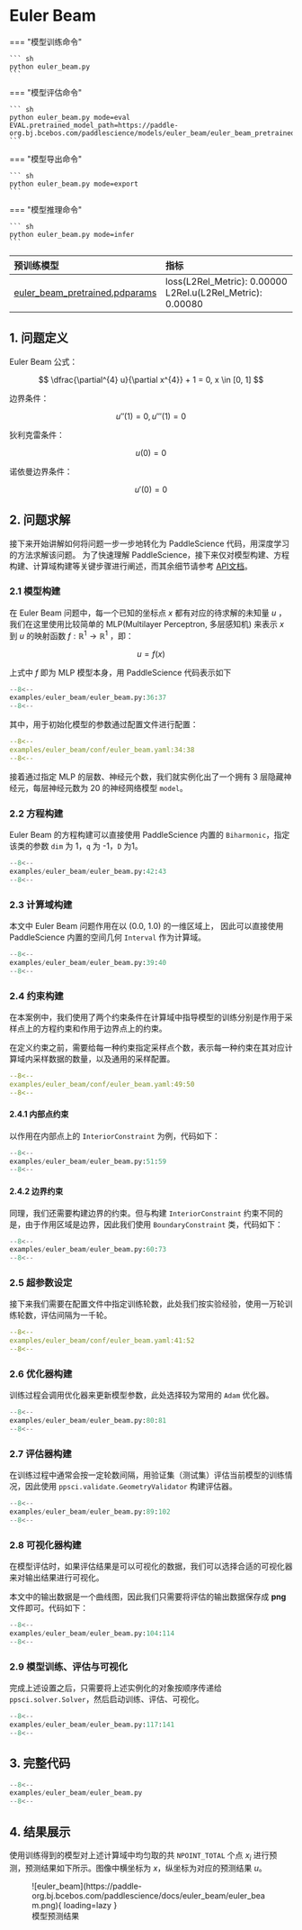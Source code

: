 # Euler Beam

=== "模型训练命令"

    ``` sh
    python euler_beam.py
    ```

=== "模型评估命令"

    ``` sh
    python euler_beam.py mode=eval EVAL.pretrained_model_path=https://paddle-org.bj.bcebos.com/paddlescience/models/euler_beam/euler_beam_pretrained.pdparams
    ```

=== "模型导出命令"

    ``` sh
    python euler_beam.py mode=export
    ```

=== "模型推理命令"

    ``` sh
    python euler_beam.py mode=infer
    ```

| 预训练模型  | 指标 |
|:--| :--|
| [euler_beam_pretrained.pdparams](https://paddle-org.bj.bcebos.com/paddlescience/models/euler_beam/euler_beam_pretrained.pdparams) | loss(L2Rel_Metric): 0.00000<br>L2Rel.u(L2Rel_Metric): 0.00080 |

## 1. 问题定义

Euler Beam 公式：

$$
\dfrac{\partial^{4} u}{\partial x^{4}} + 1 = 0, x \in [0, 1]
$$

边界条件：

$$
u''(1)=0, u'''(1)=0
$$

狄利克雷条件：

$$
u(0)=0
$$

诺依曼边界条件：

$$
u'(0)=0
$$

## 2. 问题求解

接下来开始讲解如何将问题一步一步地转化为 PaddleScience 代码，用深度学习的方法求解该问题。
为了快速理解 PaddleScience，接下来仅对模型构建、方程构建、计算域构建等关键步骤进行阐述，而其余细节请参考 [API文档](../api/arch.md)。

### 2.1 模型构建

在 Euler Beam 问题中，每一个已知的坐标点 $x$ 都有对应的待求解的未知量 $u$
，我们在这里使用比较简单的 MLP(Multilayer Perceptron, 多层感知机) 来表示 $x$ 到 $u$ 的映射函数 $f: \mathbb{R}^1 \to \mathbb{R}^1$ ，即：

$$
u = f(x)
$$

上式中 $f$ 即为 MLP 模型本身，用 PaddleScience 代码表示如下

``` py linenums="36"
--8<--
examples/euler_beam/euler_beam.py:36:37
--8<--
```

其中，用于初始化模型的参数通过配置文件进行配置：

``` yaml linenums="34"
--8<--
examples/euler_beam/conf/euler_beam.yaml:34:38
--8<--
```

接着通过指定 MLP 的层数、神经元个数，我们就实例化出了一个拥有 3 层隐藏神经元，每层神经元数为 20 的神经网络模型 `model`。

### 2.2 方程构建

Euler Beam 的方程构建可以直接使用 PaddleScience 内置的 `Biharmonic`，指定该类的参数 `dim` 为 1，`q` 为 -1，`D` 为1。

``` py linenums="42"
--8<--
examples/euler_beam/euler_beam.py:42:43
--8<--
```

### 2.3 计算域构建

本文中 Euler Beam 问题作用在以 (0.0, 1.0) 的一维区域上，
因此可以直接使用 PaddleScience 内置的空间几何 `Interval` 作为计算域。

``` py linenums="39"
--8<--
examples/euler_beam/euler_beam.py:39:40
--8<--
```

### 2.4 约束构建

在本案例中，我们使用了两个约束条件在计算域中指导模型的训练分别是作用于采样点上的方程约束和作用于边界点上的约束。

在定义约束之前，需要给每一种约束指定采样点个数，表示每一种约束在其对应计算域内采样数据的数量，以及通用的采样配置。

``` yaml linenums="49"
--8<--
examples/euler_beam/conf/euler_beam.yaml:49:50
--8<--
```

#### 2.4.1 内部点约束

以作用在内部点上的 `InteriorConstraint` 为例，代码如下：

``` py linenums="51"
--8<--
examples/euler_beam/euler_beam.py:51:59
--8<--
```

#### 2.4.2 边界约束

同理，我们还需要构建边界的约束。但与构建 `InteriorConstraint` 约束不同的是，由于作用区域是边界，因此我们使用 `BoundaryConstraint` 类，代码如下：

``` py linenums="60"
--8<--
examples/euler_beam/euler_beam.py:60:73
--8<--
```

### 2.5 超参数设定

接下来我们需要在配置文件中指定训练轮数，此处我们按实验经验，使用一万轮训练轮数，评估间隔为一千轮。

``` yaml linenums="41"
--8<--
examples/euler_beam/conf/euler_beam.yaml:41:52
--8<--
```

### 2.6 优化器构建

训练过程会调用优化器来更新模型参数，此处选择较为常用的 `Adam` 优化器。

``` py linenums="80"
--8<--
examples/euler_beam/euler_beam.py:80:81
--8<--
```

### 2.7 评估器构建

在训练过程中通常会按一定轮数间隔，用验证集（测试集）评估当前模型的训练情况，因此使用 `ppsci.validate.GeometryValidator` 构建评估器。

``` py linenums="89"
--8<--
examples/euler_beam/euler_beam.py:89:102
--8<--
```

### 2.8 可视化器构建

在模型评估时，如果评估结果是可以可视化的数据，我们可以选择合适的可视化器来对输出结果进行可视化。

本文中的输出数据是一个曲线图，因此我们只需要将评估的输出数据保存成 **png** 文件即可。代码如下：

``` py linenums="104"
--8<--
examples/euler_beam/euler_beam.py:104:114
--8<--
```

### 2.9 模型训练、评估与可视化

完成上述设置之后，只需要将上述实例化的对象按顺序传递给 `ppsci.solver.Solver`，然后启动训练、评估、可视化。

``` py linenums="117"
--8<--
examples/euler_beam/euler_beam.py:117:141
--8<--
```

## 3. 完整代码

``` py linenums="1" title="euler_beam.py"
--8<--
examples/euler_beam/euler_beam.py
--8<--
```

## 4. 结果展示

使用训练得到的模型对上述计算域中均匀取的共 `NPOINT_TOTAL` 个点 $x_i$ 进行预测，预测结果如下所示。图像中横坐标为 $x$，纵坐标为对应的预测结果 $u$。

<figure markdown>
  ![euler_beam](https://paddle-org.bj.bcebos.com/paddlescience/docs/euler_beam/euler_beam.png){ loading=lazy }
  <figcaption>模型预测结果</figcaption>
</figure>
